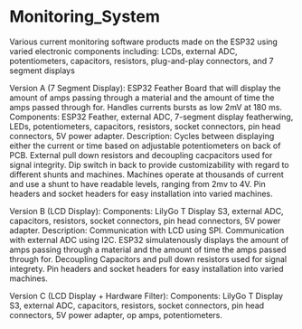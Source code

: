 # Monitoring_System

Various current monitoring software products made on the ESP32 using varied electronic components including: LCDs, external ADC, potentiometers, capacitors, resistors, plug-and-play connectors, and 7 segment displays

Version A (7 Segment Display): ESP32 Feather Board that will display the amount of amps passing through a material and the amount of time the amps passed through for. Handles currents bursts as low 2mV at 180 ms.
  Components: ESP32 Feather, external ADC, 7-segment display featherwing, LEDs, potentiometers, capacitors, resistors, socket connectors, pin head connectors, 5V power adapter.
  Description:
    Cycles between displaying either the current or time based on adjustable potentiometers on back of PCB. 
    External pull down resistors and decoupling cacpacitors used for signal integrity.
    Dip switch in back to provide customizability with regard to different shunts and machines. 
    Machines operate at thousands of current and use a shunt to have readable levels, ranging from 2mv to 4V. 
    Pin headers and socket headers for easy installation into varied machines.

Version B (LCD Display): 
Components: LilyGo T Display S3, external ADC, capacitors, resistors, socket connectors, pin head connectors, 5V power adapter.
Description: 
  Communication with LCD using SPI. Communication with external ADC using I2C. ESP32 simulatenously displays the amount of amps passing through a material and the amount of time the amps passed through for. Decoupling Capacitors and pull down resistors used for signal integrety. Pin headers and 
  socket headers for easy installation into varied machines.

Version C (LCD Display + Hardware Filter):
  Components: LilyGo T Display S3, external ADC, capacitors, resistors, socket connectors, pin head connectors, 5V power adapter, op amps, potentiometers.
